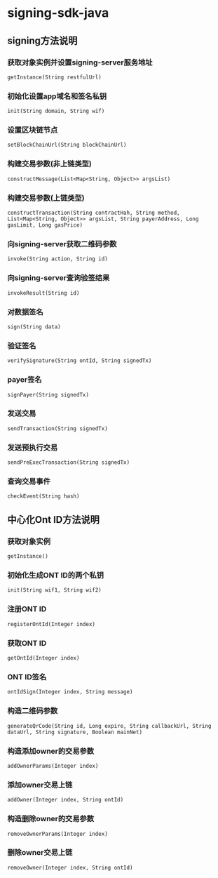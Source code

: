 # signing-sdk-java

## signing方法说明

### 获取对象实例并设置signing-server服务地址
```
getInstance(String restfulUrl)
```

### 初始化设置app域名和签名私钥
```
init(String domain, String wif)
```

### 设置区块链节点
```
setBlockChainUrl(String blockChainUrl)
```

### 构建交易参数(非上链类型)
```
constructMessage(List<Map<String, Object>> argsList)
```

### 构建交易参数(上链类型)
```
constructTransaction(String contractHah, String method, List<Map<String, Object>> argsList, String payerAddress, Long gasLimit, Long gasPrice)
```

### 向signing-server获取二维码参数
```
invoke(String action, String id)
```

### 向signing-server查询验签结果
```
invokeResult(String id)
```

### 对数据签名
```
sign(String data)
```

### 验证签名
```
verifySignature(String ontId, String signedTx)
```

### payer签名
```
signPayer(String signedTx)
```

### 发送交易
```
sendTransaction(String signedTx)
```

### 发送预执行交易
```
sendPreExecTransaction(String signedTx)
```

### 查询交易事件
```
checkEvent(String hash)
```

## 中心化Ont ID方法说明

### 获取对象实例
```
getInstance()
```

### 初始化生成ONT ID的两个私钥
```
init(String wif1, String wif2)
```

### 注册ONT ID
```
registerOntId(Integer index)
```

### 获取ONT ID
```
getOntId(Integer index)
```

### ONT ID签名
```
ontIdSign(Integer index, String message)
```

### 构造二维码参数
```
generateQrCode(String id, Long expire, String callbackUrl, String dataUrl, String signature, Boolean mainNet)
```

### 构造添加owner的交易参数
```
addOwnerParams(Integer index)
```

### 添加owner交易上链
```
addOwner(Integer index, String ontId)
```

### 构造删除owner的交易参数
```
removeOwnerParams(Integer index)
```

### 删除owner交易上链
```
removeOwner(Integer index, String ontId)
```